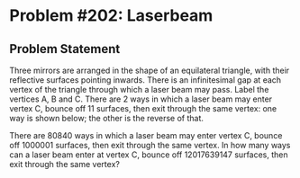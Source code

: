 # Problem #202: Laserbeam 

## Problem Statement 

Three mirrors are arranged in the shape of an equilateral triangle, with their reflective surfaces pointing inwards. There is an infinitesimal gap at each vertex of the triangle through which a laser beam may pass.
Label the vertices A, B and C. There are 2 ways in which a laser beam may enter vertex C, bounce off 11 surfaces, then exit through the same vertex: one way is shown below; the other is the reverse of that.


There are 80840 ways in which a laser beam may enter vertex C, bounce off 1000001 surfaces, then exit through the same vertex.
In how many ways can a laser beam enter at vertex C, bounce off 12017639147 surfaces, then exit through the same vertex?
